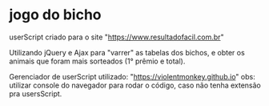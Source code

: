 # jogo do bicho

userScript criado para o site "https://www.resultadofacil.com.br"

Utilizando jQuery e Ajax para "varrer" as tabelas dos bichos, e obter os animais que foram mais sorteados (1° prêmio e total).

Gerenciador de userScript utilizado: "https://violentmonkey.github.io"
obs: utilizar console do navegador para rodar o código, caso não tenha extensão pra usersScript.
